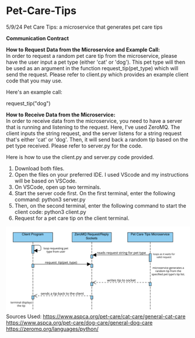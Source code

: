 # Pet-Care-Tips
5/9/24
Pet Care Tips: a microservice that generates pet care tips

**Communication Contract**

**How to Request Data from the Microservice and Example Call:** <br>
In order to request a random pet care tip from the microservice, please have the user input a pet type (either 'cat' or 'dog'). This pet type will then be used as an argument in the function request_tip(pet_type) which will send the request. Please refer to client.py which provides an example client code that you may use.

Here's an example call:

request_tip("dog")


**How to Receive Data from the Microservice:** <br>
In order to receive data from the microservice, you need
to have a server that is running and listening to the request. Here, I've used ZeroMQ. The client inputs the string request, and the server listens for a string request that's either 'cat' or 'dog'. Then, it will send back a random tip based on the pet type received. Please refer to server.py for the code.

Here is how to use the client.py and server.py code provided.

1. Download both files.
2. Open the files on your preferred IDE. I used VScode and my instructions will be based on VSCode.
3. On VSCode, open up two terminals.
4. Start the server code first. On the first terminal, enter the following command: 
python3 server.py
5. Then, on the second terminal, enter the following command to start the client code:
python3 client.py
6. Request for a pet care tip on the client terminal. 

![Sequence Diagram](umld.png)
Sources Used: 
https://www.aspca.org/pet-care/cat-care/general-cat-care <br>
https://www.aspca.org/pet-care/dog-care/general-dog-care <br>
https://zeromq.org/languages/python/ <br>

